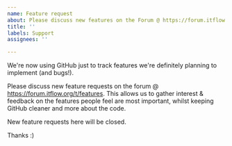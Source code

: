 ```yaml
---
name: Feature request
about: Please discuss new features on the Forum @ https://forum.itflow.org/t/features
title: ''
labels: Support
assignees: ''

---
```


We're now using GitHub just to track features we're definitely planning to implement (and bugs!).

Please discuss new feature requests on the forum @ https://forum.itflow.org/t/features. This allows us to gather interest & feedback on the features people feel are most important, whilst keeping GitHub cleaner and more about the code.

New feature requests here will be closed.

Thanks :)
